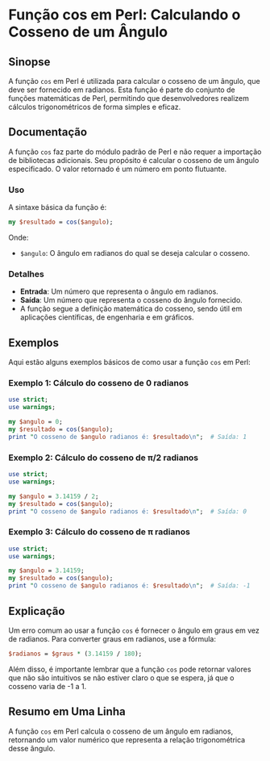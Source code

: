 <!--
Meta Description: # Função cos em Perl: Calculando o Cosseno de um Ângulo ## Sinopse A função `cos` em Perl é utilizada para calcular o cosseno de um ângulo, que deve s...
Meta Keywords: cosseno, radianos, cos, perl, angulo
-->

# Função cos em Perl: Calculando o Cosseno de um Ângulo

## Sinopse
A função `cos` em Perl é utilizada para calcular o cosseno de um ângulo, que deve ser fornecido em radianos. Esta função é parte do conjunto de funções matemáticas de Perl, permitindo que desenvolvedores realizem cálculos trigonométricos de forma simples e eficaz.

## Documentação
A função `cos` faz parte do módulo padrão de Perl e não requer a importação de bibliotecas adicionais. Seu propósito é calcular o cosseno de um ângulo especificado. O valor retornado é um número em ponto flutuante.

### Uso
A sintaxe básica da função é:
```perl
my $resultado = cos($angulo);
```
Onde:
- `$angulo`: O ângulo em radianos do qual se deseja calcular o cosseno.

### Detalhes
- **Entrada**: Um número que representa o ângulo em radianos.
- **Saída**: Um número que representa o cosseno do ângulo fornecido.
- A função segue a definição matemática do cosseno, sendo útil em aplicações científicas, de engenharia e em gráficos.

## Exemplos
Aqui estão alguns exemplos básicos de como usar a função `cos` em Perl:

### Exemplo 1: Cálculo do cosseno de 0 radianos
```perl
use strict;
use warnings;

my $angulo = 0;
my $resultado = cos($angulo);
print "O cosseno de $angulo radianos é: $resultado\n";  # Saída: 1
```

### Exemplo 2: Cálculo do cosseno de π/2 radianos
```perl
use strict;
use warnings;

my $angulo = 3.14159 / 2;
my $resultado = cos($angulo);
print "O cosseno de $angulo radianos é: $resultado\n";  # Saída: 0
```

### Exemplo 3: Cálculo do cosseno de π radianos
```perl
use strict;
use warnings;

my $angulo = 3.14159;
my $resultado = cos($angulo);
print "O cosseno de $angulo radianos é: $resultado\n";  # Saída: -1
```

## Explicação
Um erro comum ao usar a função `cos` é fornecer o ângulo em graus em vez de radianos. Para converter graus em radianos, use a fórmula:
```perl
$radianos = $graus * (3.14159 / 180);
```
Além disso, é importante lembrar que a função `cos` pode retornar valores que não são intuitivos se não estiver claro o que se espera, já que o cosseno varia de -1 a 1.

## Resumo em Uma Linha
A função `cos` em Perl calcula o cosseno de um ângulo em radianos, retornando um valor numérico que representa a relação trigonométrica desse ângulo.